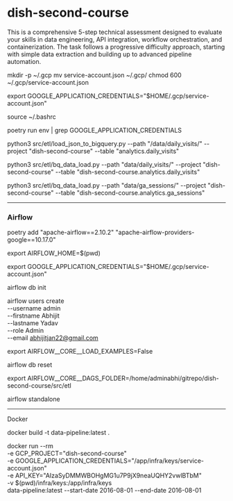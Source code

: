 # dish-second-course
This is a comprehensive 5-step technical assessment designed to evaluate your skills in data engineering, API integration, workflow orchestration, and containerization. The task follows a progressive difficulty approach, starting with simple data extraction and building up to advanced pipeline automation.


mkdir -p ~/.gcp
mv service-account.json ~/.gcp/
chmod 600 ~/.gcp/service-account.json


export GOOGLE_APPLICATION_CREDENTIALS="$HOME/.gcp/service-account.json"

source ~/.bashrc

poetry run env | grep GOOGLE_APPLICATION_CREDENTIALS


python3 src/etl/load_json_to_bigquery.py   --path "/data/daily_visits/"   --project "dish-second-course"   --table "analytics.daily_visits"

python3 src/etl/bq_data_load.py   --path "data/daily_visits/"   --project "dish-second-course"   --table "dish-second-course.analytics.daily_visits"

python3 src/etl/bq_data_load.py   --path "data/ga_sessions/"   --project "dish-second-course"   --table "dish-second-course.analytics.ga_sessions"


--------------------------------------------------------------------------------
### Airflow

poetry add "apache-airflow==2.10.2" "apache-airflow-providers-google==10.17.0"

export AIRFLOW_HOME=$(pwd)

export GOOGLE_APPLICATION_CREDENTIALS="$HOME/.gcp/service-account.json"

airflow db init

airflow users create \
    --username admin \
    --firstname Abhijit \
    --lastname Yadav \
    --role Admin \
    --email abhijitjan22@gmail.com

export AIRFLOW__CORE__LOAD_EXAMPLES=False

airflow db reset

export AIRFLOW__CORE__DAGS_FOLDER=/home/adminabhi/gitrepo/dish-second-course/src/etl

airflow standalone

------------------
Docker

docker build -t data-pipeline:latest .

docker run --rm \
  -e GCP_PROJECT="dish-second-course" \
  -e GOOGLE_APPLICATION_CREDENTIALS="/app/infra/keys/service-account.json" \
  -e API_KEY="AIzaSyDMMWBOHgMG1u7P9jX9neaUQHY2vwlBTbM" \
  -v $(pwd)/infra/keys:/app/infra/keys \
  data-pipeline:latest --start-date 2016-08-01     --end-date 2016-08-01






